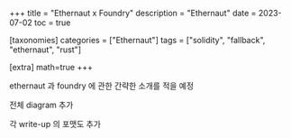 +++
title = "Ethernaut x Foundry"
description = "Ethernaut"
date = 2023-07-02
toc = true

[taxonomies]
categories = ["Ethernaut"]
tags = ["solidity", "fallback", "ethernaut", "rust"]

[extra]
math=true
+++

ethernaut 과 foundry 에 관한 간략한 소개를 적을 예정

전체 diagram 추가

각 write-up 의 포맷도 추가
